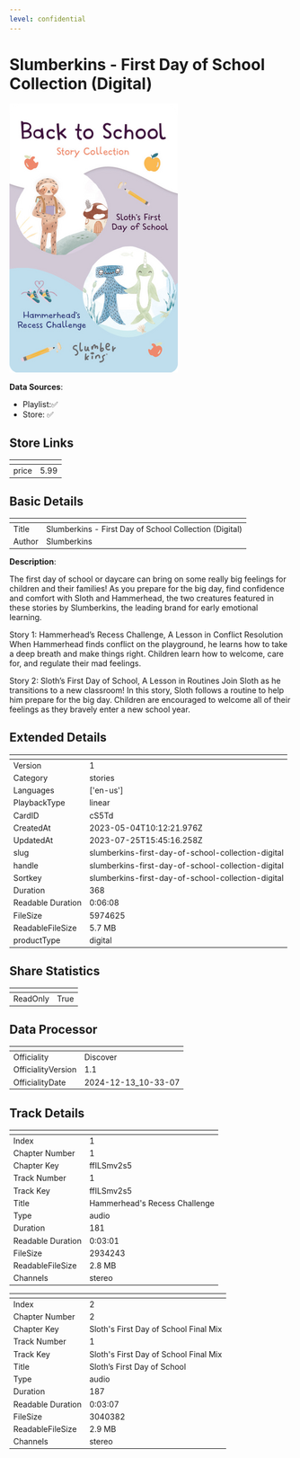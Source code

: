```yaml
---
level: confidential
---
```

# Slumberkins - First Day of School Collection (Digital)

![card_[cS5Td].png](../../img/cards/card_[cS5Td].png)

**Data Sources**: 

- Playlist:✅
- Store: ✅


## Store Links

| <!-- --> | <!-- --> |
| - | - |
| price | 5.99 |


## Basic Details

| <!-- --> | <!-- --> |
| - | - |
| Title | Slumberkins - First Day of School Collection (Digital) |
| Author | Slumberkins |

**Description**:

The first day of school or daycare can bring on some really big feelings for children and their families! As you prepare for the big day, find confidence and comfort with Sloth and Hammerhead, the two creatures featured in these stories by Slumberkins, the leading brand for early emotional learning.  

Story 1: Hammerhead’s Recess Challenge, A Lesson in Conflict Resolution  When Hammerhead finds conflict on the playground, he learns how to take a deep breath and make things right. Children learn how to welcome, care for, and regulate their mad feelings.   

Story 2: Sloth’s First Day of School, A Lesson in Routines  Join Sloth as he transitions to a new classroom! In this story, Sloth follows a routine to help him prepare for the big day. Children are encouraged to welcome all of their feelings as they bravely enter a new school year.


## Extended Details

| <!-- --> | <!-- --> |
| - | - |
| Version | 1 |
| Category | stories |
| Languages | ['en-us'] |
| PlaybackType | linear |
| CardID | cS5Td |
| CreatedAt | 2023-05-04T10:12:21.976Z |
| UpdatedAt | 2023-07-25T15:45:16.258Z |
| slug | slumberkins-first-day-of-school-collection-digital |
| handle | slumberkins-first-day-of-school-collection-digital |
| Sortkey | slumberkins-first-day-of-school-collection-digital |
| Duration | 368 |
| Readable Duration | 0:06:08 |
| FileSize | 5974625 |
| ReadableFileSize | 5.7 MB |
| productType | digital |


## Share Statistics

| <!-- --> | <!-- --> |
| - | - |
| ReadOnly | True |


## Data Processor

| <!-- --> | <!-- --> |
| - | - |
| Officiality | Discover
| OfficialityVersion | 1.1
| OfficialityDate | 2024-12-13_10-33-07


## Track Details

| <!-- --> | <!-- --> |
| - | - |
| Index | 1 |
| Chapter Number | 1 |
| Chapter Key | ffILSmv2s5 |
| Track Number | 1 |
| Track Key | ffILSmv2s5 |
| Title | Hammerhead's Recess Challenge  |
| Type | audio |
| Duration | 181 |
| Readable Duration | 0:03:01 |
| FileSize | 2934243 |
| ReadableFileSize | 2.8 MB |
| Channels | stereo |

| <!-- --> | <!-- --> |
| - | - |
| Index | 2 |
| Chapter Number | 2 |
| Chapter Key | Sloth's First Day of School Final Mix |
| Track Number | 1 |
| Track Key | Sloth's First Day of School Final Mix |
| Title | Sloth’s First Day of School |
| Type | audio |
| Duration | 187 |
| Readable Duration | 0:03:07 |
| FileSize | 3040382 |
| ReadableFileSize | 2.9 MB |
| Channels | stereo |

